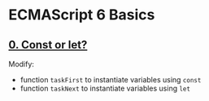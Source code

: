 # ECMAScript 6 Basics

## [0. Const or let?](./0-constants.js)

Modify:

- function `taskFirst` to instantiate variables using `const`
- function `taskNext` to instantiate variables using `let`
